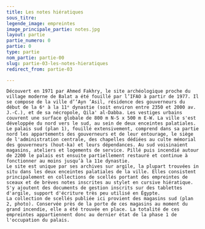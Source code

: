 ```yaml
---
title: Les notes hiératiques
sous_titre: 
legende_image: empreintes
image_principale_partie: notes.jpg
layout: partie
partie_numero: 0
partie: 0
type: partie
nom_partie: partie-00
slug: partie-03-les-notes-hieratiques
redirect_from: partie-03

---
```


	Découvert en 1971 par Ahmed Fakhry, le site archéologique proche du village moderne de Balat a été fouillé par l’IFAO à partir de 1977. Il se compose de la ville d’‘Ayn ’Asil, résidence des gouverneurs du début de la 6ᵉ à la 11ᵉ dynastie (soit environ entre 2350 et 2000 av. J.-C.), et de sa nécropole, Qila' al-Dabba. Les vestiges urbains couvrent une surface globale de 800 m N-S x 500 m E-W. La ville s'est développée du nord vers le sud, au sein de deux enceintes palatiales. Le palais sud (plan 1), fouillé extensivement, comprend dans sa partie nord les appartements des gouverneurs et de leur entourage, le siège de l'administration centrale, des chapelles dédiées au culte mémorial des gouverneurs (hout-ka) et leurs dépendances. Au sud voisinaient magasins, ateliers et logements de service. Pillé puis incendié autour de 2200 le palais est ensuite partiellement restauré et continue à fonctionner au moins jusqu’à la 11e dynastie. 
	Le site est unique par ses archives sur argile, la plupart trouvées in situ dans les deux enceintes palatiales de la ville. Elles consistent principalement en collections de scellés portant des empreintes de sceaux et de brèves notes inscrites au stylet en cursive hiératique. S'y ajoutent des documents de gestion inscrits sur des tablettes d'argile, support d'écriture très peu utilisé en Égypte. 
	La collection de scellés publiée ici provient des magasins sud (plan 2, photo). Conservée près de la porte de ces magasins au moment du grand incendie, elle a été trouvée en place. La totalité de ces empreintes appartiennent donc au dernier état de la phase 1 de l'occupation du palais.

